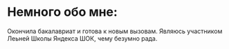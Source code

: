 # Немного обо мне:
Окончила бакалавриат и готова к новым вызовам. Являюсь участником Леьней Школы Яндекса ШОК, чему безумно рада.
